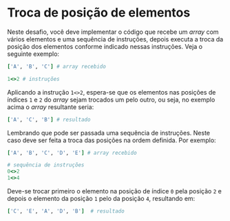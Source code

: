 # Troca de posição de elementos

Neste desafio, você deve implementar o código que recebe um *array* com vários elementos e uma sequência de instruções, depois executa a troca da posição dos elementos conforme indicado nessas instruções. Veja o seguinte exemplo:

```ruby
['A', 'B', 'C'] # array recebido

1<>2 # instruções
```

Aplicando a instrução `1<>2`, espera-se que os elementos nas posições de índices `1` e `2` do *array* sejam trocados um pelo outro, ou seja, no exemplo acima o *array* resultante seria:

```ruby
['A', 'C', 'B'] # resultado
```

Lembrando que pode ser passada uma sequência de instruções. Neste caso deve ser feita a troca das posições na ordem definida. Por exemplo:

```ruby
['A', 'B', 'C', 'D', 'E'] # array recebido

# sequência de instruções
0<>2
1<>4
```

Deve-se trocar primeiro o elemento na posição de índice `0` pela posição `2` e depois o elemento da posição `1` pelo da posição `4`, resultando em:

```ruby
['C', 'E', 'A', 'D', 'B']  # resultado
```
